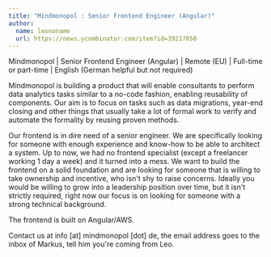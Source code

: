 ```yaml
---
title: "Mindmonopol : Senior Frontend Engineer (Angular)"
author:
  name: leononame
  url: https://news.ycombinator.com/item?id=39217850
---
```

Mindmonopol | Senior Frontend Engineer (Angular) | Remote (EU) | Full-time or part-time | English (German helpful but not required)

Mindmonopol is building a product that will enable consultants to perform data analytics tasks similar to a no-code fashion, enabling reusability of components. Our aim is to focus on tasks such as data migrations, year-end closing and other things that usually take a lot of formal work to verify and automate the formality by reusing proven methods.

Our frontend is in dire need of a senior engineer. We are specifically looking for someone with enough experience and know-how to be able to architect a system. Up to now, we had no frontend specialist (except a freelancer working 1 day a week) and it turned into a mess. We want to build the frontend on a solid foundation and are looking for someone that is willing to take ownership and incentive, who isn&#x27;t shy to raise concerns. Ideally you would be willing to grow into a leadership position over time, but it isn&#x27;t strictly required, right now our focus is on looking for someone with a strong technical background.

The frontend is built on Angular&#x2F;AWS.

Contact us at info [at] mindmonopol [dot] de, the email address goes to the inbox of Markus, tell him you&#x27;re coming from Leo.
